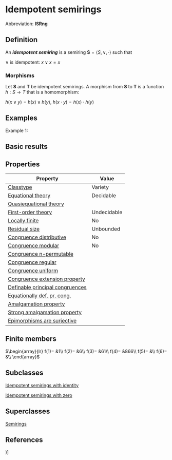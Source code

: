 # Idempotent semirings

Abbreviation: **ISRng**
## Definition
An ***idempotent semiring*** is a semiring $\mathbf{S}=\langle S,\vee
,\cdot \rangle$ such that


$\vee$ is idempotent:  $x\vee x=x$

### Morphisms
Let $\mathbf{S}$ and $\mathbf{T}$ be idempotent semirings. A morphism from $\mathbf{S}$ to $\mathbf{T}$ is a function $h:S\to T$ that is a
homomorphism: 

$h(x\vee y)=h(x)\vee h(y)$, $h(x\cdot y)=h(x)\cdot h(y)$

## Examples
Example 1: 

## Basic results

## Properties


|Property|Value|
|---|---|
|[Classtype](classtype.md)  |Variety |
|[Equational theory](equational_theory.md)  |Decidable |
|[Quasiequational theory](quasiequational_theory.md)  | |
|[First-order theory](first-order_theory.md)  |Undecidable |
|[Locally finite](locally_finite.md)  |No |
|[Residual size](residual_size.md)  |Unbounded |
|[Congruence distributive](congruence_distributive.md)  |No |
|[Congruence modular](congruence_modular.md)  |No |
|[Congruence n-permutable](congruence_n-permutable.md)  | |
|[Congruence regular](congruence_regular.md)  | |
|[Congruence uniform](congruence_uniform.md)  | |
|[Congruence extension property](congruence_extension_property.md)  | |
|[Definable principal congruences](definable_principal_congruences.md)  | |
|[Equationally def. pr. cong.](equationally_def._pr._cong..md)  | |
|[Amalgamation property](amalgamation_property.md)  | |
|[Strong amalgamation property](strong_amalgamation_property.md)  | |
|[Epimorphisms are surjective](epimorphisms_are_surjective.md)  | |
## Finite members

$\begin{array}{lr}
f(1)= &1\\
f(2)= &6\\
f(3)= &61\\
f(4)= &866\\
f(5)= &\\
f(6)= &\\
\end{array}$

## Subclasses
[Idempotent semirings with identity](idempotent_semirings_with_identitys.md) 

[Idempotent semirings with zero](idempotent_semirings_with_zeros.md) 

## Superclasses
[Semirings](semirings.md) 


## References


)]